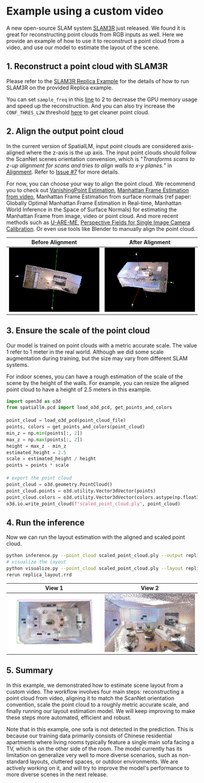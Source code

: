 # Example using a custom video

A new open-source SLAM system [SLAM3R](https://github.com/PKU-VCL-3DV/SLAM3R) just released. We found it is great for reconstructing point clouds from RGB inputs as well. Here we provide an example of how to use it to reconstruct a point cloud from a video, and use our model to estimate the layout of the scene.

## 1. Reconstruct a point cloud with SLAM3R

Please refer to the [SLAM3R Replica Example](https://github.com/PKU-VCL-3DV/SLAM3R?tab=readme-ov-file#replica-dataset) for the details of how to run SLAM3R on the provided Replica example.

You can set `sample_freq` in this [line](https://github.com/PKU-VCL-3DV/SLAM3R/blob/3831478e15b83509f3f317abc1d4f7bd3cc21e2d/scripts/demo_replica.sh#L8) to 2 to decrease the GPU memory usage and speed up the reconstruction. And you can also try increase the `CONF_THRES_L2W` threshold [here](https://github.com/PKU-VCL-3DV/SLAM3R/blob/3831478e15b83509f3f317abc1d4f7bd3cc21e2d/scripts/demo_replica.sh#L22) to get cleaner point cloud.

## 2. Align the output point cloud

In the current version of SpatialLM, input point clouds are considered axis-aligned where the z-axis is the up axis. The input point clouds should follow the ScanNet scenes orientation convension, which is "_Transforms scans to z-up alignment for scans and tries to align walls to x-y planes._" in [Alignment](https://github.com/ScanNet/ScanNet/tree/master/Alignment). Refer to [Issue #7](https://github.com/manycore-research/SpatialLM/issues/7) for more details.

For now, you can choose your way to align the point cloud. We recommend you to check out [VanishingPoint Estimation](https://github.com/yanconglin/VanishingPoint_HoughTransform_GaussianSphere), [Manhattan Frame Estimation from video](https://github.com/jstraub/rtmf), Manhattan Frame Estimation from surface normals (ref paper: Globally Optimal Manhattan Frame Estimation in Real-time, Manhattan World Inference in the Space of Surface Normals) for estimating the Manhattan Frame from image, video or point cloud. And more recent methods such as [U-ARE-ME](https://github.com/callum-rhodes/U-ARE-ME), [Perspective Fields for Single Image Camera Calibration](https://github.com/jinlinyi/PerspectiveFields). Or even use tools like Blender to manually align the point cloud.

| Before Alignment | After Alignment |
|:---------------:|:---------------:|
| ![Point cloud before alignment](./figures/unaligned.jpg) | ![Point cloud after alignment](./figures/aligned.jpg) |

## 3. Ensure the scale of the point cloud

Our model is trained on point clouds with a metric accurate scale. The value 1 refer to 1 meter in the real world. Although we did some scale augmentation during training, but the size may vary from different SLAM systems.

For indoor scenes, you can have a rough estimation of the scale of the scene by the height of the walls. For example, you can resize the aligned point cloud to have a height of 2.5 meters in this example.

```python
import open3d as o3d
from spatiallm.pcd import load_o3d_pcd, get_points_and_colors

point_cloud = load_o3d_pcd(point_cloud_file)
points, colors = get_points_and_colors(point_cloud)
min_z = np.min(points[:, 2])
max_z = np.max(points[:, 2])
height = max_z - min_z
estimated_height = 2.5
scale = estimated_height / height
points = points * scale

# export the point cloud
point_cloud = o3d.geometry.PointCloud()
point_cloud.points = o3d.utility.Vector3dVector(points)
point_cloud.colors = o3d.utility.Vector3dVector(colors.astype(np.float32)/ 255.0)
o3d.io.write_point_cloud(f"scaled_point_cloud.ply", point_cloud)
```

## 4. Run the inference

Now we can run the layout estimation with the aligned and scaled point cloud.

```bash
python inference.py --point_cloud scaled_point_cloud.ply --output replica_layout.txt --model_path manycore-research/SpatialLM-Llama-1B
# visualize the layout
python visualize.py --point_cloud scaled_point_cloud.ply --layout replica_layout.txt --save replica_layout.rrd
rerun replica_layout.rrd
```

| View 1 | View 2 |
|:---------------:|:---------------:|
| ![Result view 1](./figures/replica_example1.jpg) | ![Result view 2](./figures/replica_example2.jpg) |

## 5. Summary

In this example, we demonstrated how to estimate scene layout from a custom video. The workflow involves four main steps: reconstructing a point cloud from video, aligning it to match the ScanNet orientation convention, scale the point cloud to a roughly metric accurate scale, and finally running our layout estimation model. We will keep improving to make these steps more automated, efficient and robust.

Note that in this example, one sofa is not detected in the prediction. This is because our training data primarily consists of Chinese residential apartments where living rooms typically feature a single main sofa facing a TV, which is on the other side of the room. The model currently has its limitation on generalize very well to more diverse scenarios, such as non-standard layouts, cluttered spaces, or outdoor environments. We are actively working on it, and will try to improve the model's performance to more diverse scenes in the next release.



